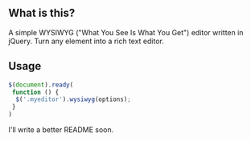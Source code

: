 ## What is this?

A simple WYSIWYG ("What You See Is What You Get") editor written in jQuery.  Turn any element into a rich text editor.

## Usage

```javascript
$(document).ready(
 function () {
  $('.myeditor').wysiwyg(options); 
 } 
)
```

I'll write a better README soon.